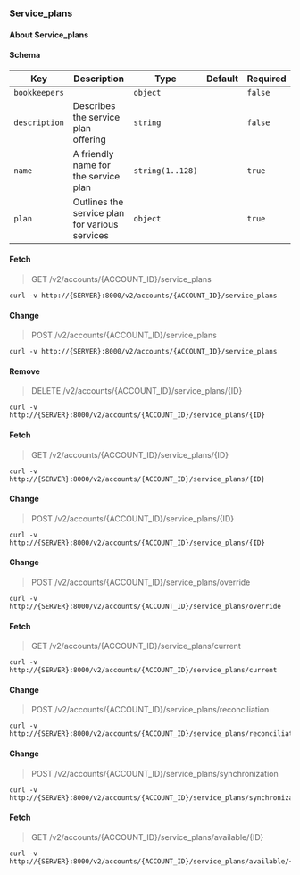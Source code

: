 ### Service_plans

#### About Service_plans

#### Schema

Key | Description | Type | Default | Required
--- | ----------- | ---- | ------- | --------
`bookkeepers` |   | `object` |   | `false`
`description` | Describes the service plan offering | `string` |   | `false`
`name` | A friendly name for the service plan | `string(1..128)` |   | `true`
`plan` | Outlines the service plan for various services | `object` |   | `true`


#### Fetch

> GET /v2/accounts/{ACCOUNT_ID}/service_plans

```curl
curl -v http://{SERVER}:8000/v2/accounts/{ACCOUNT_ID}/service_plans
```

#### Change

> POST /v2/accounts/{ACCOUNT_ID}/service_plans

```curl
curl -v http://{SERVER}:8000/v2/accounts/{ACCOUNT_ID}/service_plans
```

#### Remove

> DELETE /v2/accounts/{ACCOUNT_ID}/service_plans/{ID}

```curl
curl -v http://{SERVER}:8000/v2/accounts/{ACCOUNT_ID}/service_plans/{ID}
```

#### Fetch

> GET /v2/accounts/{ACCOUNT_ID}/service_plans/{ID}

```curl
curl -v http://{SERVER}:8000/v2/accounts/{ACCOUNT_ID}/service_plans/{ID}
```

#### Change

> POST /v2/accounts/{ACCOUNT_ID}/service_plans/{ID}

```curl
curl -v http://{SERVER}:8000/v2/accounts/{ACCOUNT_ID}/service_plans/{ID}
```

#### Change

> POST /v2/accounts/{ACCOUNT_ID}/service_plans/override

```curl
curl -v http://{SERVER}:8000/v2/accounts/{ACCOUNT_ID}/service_plans/override
```

#### Fetch

> GET /v2/accounts/{ACCOUNT_ID}/service_plans/current

```curl
curl -v http://{SERVER}:8000/v2/accounts/{ACCOUNT_ID}/service_plans/current
```

#### Change

> POST /v2/accounts/{ACCOUNT_ID}/service_plans/reconciliation

```curl
curl -v http://{SERVER}:8000/v2/accounts/{ACCOUNT_ID}/service_plans/reconciliation
```

#### Change

> POST /v2/accounts/{ACCOUNT_ID}/service_plans/synchronization

```curl
curl -v http://{SERVER}:8000/v2/accounts/{ACCOUNT_ID}/service_plans/synchronization
```

#### Fetch

> GET /v2/accounts/{ACCOUNT_ID}/service_plans/available/{ID}

```curl
curl -v http://{SERVER}:8000/v2/accounts/{ACCOUNT_ID}/service_plans/available/{ID}
```

